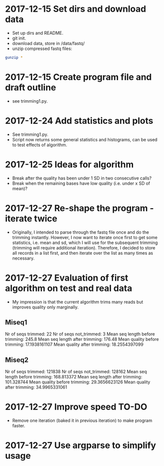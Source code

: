 # 2017-12-15 Set dirs and download data
* Set up dirs and README.
* git init.
* download data, store in /data/fastq/
* unzip compressed fastq files:

```sh
gunzip *
```

# 2017-12-15 Create program file and draft outline
* see trimming1.py.

# 2017-12-24 Add statistics and plots
* See trimming1.py.
* Script now returns some general statistics and histograms, can be used to test effects of algorithm.

# 2017-12-25 Ideas for algorithm
* Break after the quality has been under 1 SD in two consecutive calls?
* Break when the remaining bases have low quality (i.e. under x SD of mean)?

# 2017-12-27 Re-shape the program - iterate twice
* Originally, I intended to parse through the fastq file once and do the trimming instantly. However, I now want to iterate once first to get some statistics, i.e. mean and sd, which I will use for the subsequent trimming (trimming will require additional iteration). Therefore, I decided to store all records in a list first, and then iterate over the list as many times as necessary.

# 2017-12-27 Evaluation of first algorithm on test and real data
* My impression is that the current algorithm trims many reads but improves quality only marginally.

## Miseq1
Nr of seqs trimmed: 22
Nr of seqs not_trimmed: 3
Mean seq length before trimming: 245.8
Mean seq length after trimming: 176.48
Mean quality before trimming: 17.1938161107
Mean quality after trimming: 18.2554397099

## Miseq2
Nr of seqs trimmed: 121838
Nr of seqs not_trimmed: 128162
Mean seq length before trimming: 168.813372
Mean seq length after trimming: 101.328744
Mean quality before trimming: 29.3656623126
Mean quality after trimming: 34.9965331061

# 2017-12-27 Improve speed TO-DO
* Remove one iteration (baked it in previous iteration) to make program faster.

# 2017-12-27 Use argparse to simplify usage
